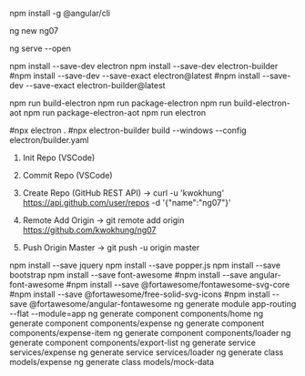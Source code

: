 npm install -g @angular/cli

ng new ng07

ng serve --open

npm install --save-dev electron
npm install --save-dev electron-builder
#npm install --save-dev --save-exact electron@latest
#npm install --save-dev --save-exact electron-builder@latest

npm run build-electron
npm run package-electron
npm run build-electron-aot
npm run package-electron-aot
npm run electron

#npx electron .
#npx electron-builder build --windows --config electron/builder.yaml

1. Init Repo (VSCode)

2. Commit Repo (VSCode)

3. Create Repo (GitHub REST API)
-> curl -u 'kwokhung' https://api.github.com/user/repos -d '{"name":"ng07"}'

4. Remote Add Origin
-> git remote add origin https://github.com/kwokhung/ng07

5. Push Origin Master
-> git push -u origin master

npm install --save jquery
npm install --save popper.js
npm install --save bootstrap
npm install --save font-awesome
#npm install --save angular-font-awesome
#npm install --save @fortawesome/fontawesome-svg-core
#npm install --save @fortawesome/free-solid-svg-icons
#npm install --save @fortawesome/angular-fontawesome
ng generate module app-routing --flat --module=app
ng generate component components/home
ng generate component components/expense
ng generate component components/expense-item
ng generate component components/loader
ng generate component components/export-list
ng generate service services/expense
ng generate service services/loader
ng generate class models/expense
ng generate class models/mock-data
